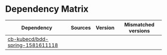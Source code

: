 # Dependency Matrix

Dependency | Sources | Version | Mismatched versions
---------- | ------- | ------- | -------------------
[cb-kubecd/bdd-spring-1581611118](https://github.com/cb-kubecd/bdd-spring-1581611118.git) |  | []() | 
